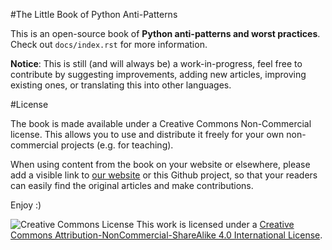 #The Little Book of Python Anti-Patterns

This is an open-source book of **Python anti-patterns and worst practices**. Check out `docs/index.rst` for more information.

**Notice**: This is still (and will always be) a work-in-progress, feel free to contribute by suggesting improvements, adding new articles, improving existing ones, or translating this into other languages.

#License

The book is made available under a Creative Commons Non-Commercial license. This allows you to use and distribute it freely for your own non-commercial projects (e.g. for teaching). 

When using content from the book on your website or elsewhere, please add a visible link to [our website](http://docs.quantifiedcode.com/python-anti-patterns) or this Github project, so that your readers can easily find the original articles and make contributions.

Enjoy :)

![Creative Commons License](https://i.creativecommons.org/l/by-nc-sa/4.0/80x15.png) This work is licensed under a [Creative Commons Attribution-NonCommercial-ShareAlike 4.0 International License](http://creativecommons.org/licenses/by-nc-sa/4.0/).
